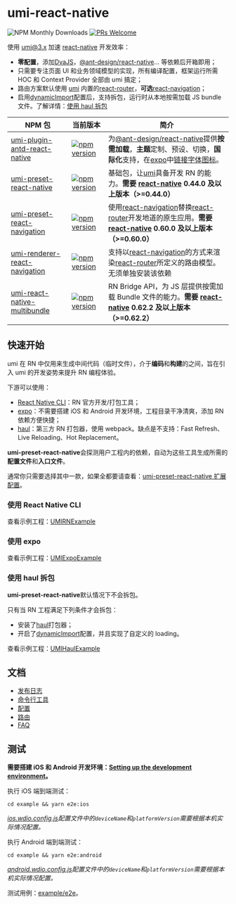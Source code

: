 # umi-react-native

![NPM Monthly Downloads](https://img.shields.io/npm/dm/umi-preset-react-native?style=flat-square) [![PRs Welcome](https://img.shields.io/badge/PRs-welcome-brightgreen.svg?style=flat-square)](http://makeapullrequest.com)

使用 [umi@3.x](https://umijs.org/) 加速 [react-native](https://reactnative.dev/) 开发效率：

- **零配置**，添加[DvaJS](https://dvajs.com/)，[@ant-design/react-native](https://rn.mobile.ant.design/index-cn)... 等依赖后开箱即用；
- 只需要专注页面 UI 和业务领域模型的实现，所有编译配置，框架运行所需 HOC 和 Context Provider 全部由 umi 搞定；
- 路由方案默认使用 [umi](https://umijs.org/) 内置的[react-router](https://reacttraining.com/react-router/)，**可选**[react-navigation](https://reactnavigation.org/)；
- 启用[dynamicImport](https://umijs.org/config#dynamicimport)配置后，支持拆包，运行时从本地按需加载 JS bundle 文件。了解详情：[使用 haul 拆包](#%E4%BD%BF%E7%94%A8-haul-%E6%8B%86%E5%8C%85)

| NPM 包 | 当前版本 | 简介 |
| --- | --- | --- |
| [umi-plugin-antd-react-native](packages/umi-plugin-antd-react-native) | [![npm version](https://img.shields.io/npm/v/umi-plugin-antd-react-native.svg?style=flat)](https://www.npmjs.com/package/umi-plugin-antd-react-native) | 为[@ant-design/react-native](https://rn.mobile.ant.design/index-cn)提供**按需加载**，**主题**定制、预设、切换，**国际化**支持，在[expo](https://expo.io/)中[链接字体图标](https://rn.mobile.ant.design/docs/react/introduce-cn#%E9%93%BE%E6%8E%A5%E5%AD%97%E4%BD%93%E5%9B%BE%E6%A0%87)。 |
| [umi-preset-react-native](packages/umi-preset-react-native) | [![npm version](https://img.shields.io/npm/v/umi-preset-react-native.svg?style=flat)](https://www.npmjs.com/package/umi-preset-react-native) | 基础包，让[umi](https://umijs.org/)具备开发 RN 的能力。**需要 [react-native](https://reactnative.dev/) 0.44.0 及以上版本（>=0.44.0）** |
| [umi-preset-react-navigation](packages/umi-preset-react-navigation) | [![npm version](https://img.shields.io/npm/v/umi-preset-react-navigation.svg?style=flat)](https://www.npmjs.com/package/umi-preset-react-navigation) | 使用[react-navigation](https://reactnavigation.org/)替换[react-router](https://reacttraining.com/react-router/)开发地道的原生应用。**需要 [react-native](https://reactnative.dev/) 0.60.0 及以上版本（>=0.60.0）** |
| [umi-renderer-react-navigation](packages/umi-renderer-react-navigation) | [![npm version](https://img.shields.io/npm/v/umi-renderer-react-navigation.svg?style=flat)](https://www.npmjs.com/package/umi-renderer-react-navigation) | 支持以[react-navigation](https://reactnavigation.org/)的方式来渲染[react-router](https://reacttraining.com/react-router/)所定义的路由模型。无须单独安装该依赖 |
| [umi-react-native-multibundle](packages/umi-react-native-multibundle) | [![npm version](https://img.shields.io/npm/v/umi-react-native-multibundle.svg?style=flat)](https://www.npmjs.com/package/umi-react-native-multibundle) | RN Bridge API，为 JS 层提供按需加载 Bundle 文件的能力。**需要 [react-native](https://reactnative.dev/) 0.62.2 及以上版本（>=0.62.2）** |

## 快速开始

umi 在 RN 中仅用来生成中间代码（临时文件），介于**编码**和**构建**的之间，旨在引入 umi 的开发姿势来提升 RN 编程体验。

下游可以使用：

- [React Native CLI](https://github.com/react-native-community/cli/blob/master/docs/commands.md#commands)：RN 官方开发/打包工具；
- [expo](https://expo.io/)：不需要搭建 iOS 和 Android 开发环境，工程目录干净清爽，添加 RN 依赖方便快捷；
- [haul](https://github.com/callstack/haul)：第三方 RN 打包器，使用 webpack。缺点是不支持：Fast Refresh、Live Reloading、Hot Replacement。

**umi-preset-react-native**会探测用户工程内的依赖，自动为这些工具生成所需的**配置文件**和**入口文件**。

通常你只需要选择其中一款，如果全都要请查看：[umi-preset-react-native 扩展配置](https://github.com/xuyuanxiang/umi-react-native/blob/master/docs/Configuration.md#umi-preset-react-native-%E6%89%A9%E5%B1%95%E9%85%8D%E7%BD%AE)。

### 使用 React Native CLI

查看示例工程：[UMIRNExample](https://github.com/xuyuanxiang/UMIRNExample#readme)

### 使用 expo

查看示例工程：[UMIExpoExample](https://github.com/xuyuanxiang/UMIExpoExample#readme)

### 使用 haul 拆包

**umi-preset-react-native**默认情况下不会拆包。

只有当 RN 工程满足下列条件才会拆包：

- 安装了[haul](https://github.com/callstack/haul)打包器；
- 开启了[dynamicImport](https://umijs.org/config#dynamicimport)配置，并且实现了自定义的 loading。

查看示例工程：[UMIHaulExample](https://github.com/xuyuanxiang/UMIHaulExample#readme)

## 文档

- [发布日志](/CHANGELOG.md)
- [命令行工具](/docs/Command.md)
- [配置](/docs/Configuration.md)
- [路由](/docs/Router.md)
- [FAQ](/docs/FAQ.md)

## 测试

**需要搭建 iOS 和 Android 开发环境：[Setting up the development environment](https://reactnative.dev/docs/environment-setup)。**

执行 iOS 端到端测试：

```npm
cd example && yarn e2e:ios
```

_[ios.wdio.config.js](example/ios.wdio.config.js)配置文件中的`deviceName`和`platformVersion`需要根据本机实际情况配置。_

执行 Android 端到端测试：

```npm
cd example && yarn e2e:android
```

_[android.wdio.config.js](example/android.wdio.config.js)配置文件中的`deviceName`和`platformVersion`需要根据本机实际情况配置。_

测试用例：[example/e2e](example/e2e/app.spec.js)。
